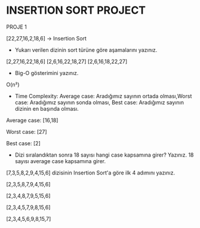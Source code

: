 # INSERTION SORT PROJECT
PROJE 1

[22,27,16,2,18,6] -> Insertion Sort

* Yukarı verilen dizinin sort türüne göre aşamalarını yazınız.

[2,27,16,22,18,6] 
[2,6,16,22,18,27] 
[2,6,16,18,22,27] 

* Big-O gösterimini yazınız.

O(n²)

* Time Complexity: Average case: Aradığımız sayının ortada olması,Worst case: Aradığımız sayının sonda olması, Best case: Aradığımız sayının dizinin en başında olması.

Average case: [16,18]

Worst case: [27]

Best case: [2]


* Dizi sıralandıktan sonra 18 sayısı hangi case kapsamına girer? Yazınız.
18 sayısı average case kapsamına girer.


[7,3,5,8,2,9,4,15,6] dizisinin Insertion Sort'a göre ilk 4 adımını yazınız.


[2,3,5,8,7,9,4,15,6]

[2,3,4,8,7,9,5,15,6]

[2,3,4,5,7,9,8,15,6]

[2,3,4,5,6,9,8,15,7]


